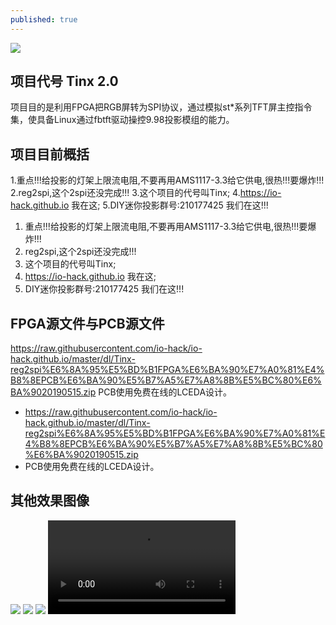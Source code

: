 ```yaml
---
published: true
---
```

![](https://raw.githubusercontent.com/io-hack/io-hack.github.io/master/dl/Tinx-20-4.jpg)

## 项目代号 Tinx 2.0
项目目的是利用FPGA把RGB屏转为SPI协议，通过模拟st*系列TFT屏主控指令集，使具备Linux通过fbtft驱动操控9.98投影模组的能力。

## 项目目前概括
1.重点!!!给投影的灯架上限流电阻,不要再用AMS1117-3.3给它供电,很热!!!要爆炸!!!
2.reg2spi,这个2spi还没完成!!!
3.这个项目的代号叫Tinx;
4.https://io-hack.github.io 我在这;
5.DIY迷你投影群号:210177425 我们在这!!!
1. 重点!!!给投影的灯架上限流电阻,不要再用AMS1117-3.3给它供电,很热!!!要爆炸!!!
2. reg2spi,这个2spi还没完成!!!
3. 这个项目的代号叫Tinx;
4. https://io-hack.github.io 我在这;
5. DIY迷你投影群号:210177425 我们在这!!!

## FPGA源文件与PCB源文件
https://raw.githubusercontent.com/io-hack/io-hack.github.io/master/dl/Tinx-reg2spi%E6%8A%95%E5%BD%B1FPGA%E6%BA%90%E7%A0%81%E4%B8%8EPCB%E6%BA%90%E5%B7%A5%E7%A8%8B%E5%BC%80%E6%BA%9020190515.zip
PCB使用免费在线的LCEDA设计。
- https://raw.githubusercontent.com/io-hack/io-hack.github.io/master/dl/Tinx-reg2spi%E6%8A%95%E5%BD%B1FPGA%E6%BA%90%E7%A0%81%E4%B8%8EPCB%E6%BA%90%E5%B7%A5%E7%A8%8B%E5%BC%80%E6%BA%9020190515.zip
- PCB使用免费在线的LCEDA设计。

## 其他效果图像
![](https://raw.githubusercontent.com/io-hack/io-hack.github.io/master/dl/Tinx-20-0.jpg)
![](https://raw.githubusercontent.com/io-hack/io-hack.github.io/master/dl/Tinx-20-1.jpg)
![](https://raw.githubusercontent.com/io-hack/io-hack.github.io/master/dl/Tinx-20-2.jpg)
![](https://raw.githubusercontent.com/io-hack/io-hack.github.io/master/dl/tinx-20-0.mp4)
